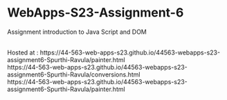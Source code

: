 
# WebApps-S23-Assignment-6
Assignment introduction to Java Script and DOM

<br>
Hosted at : https://44-563-web-apps-s23.github.io/44563-webapps-s23-assignment6-Spurthi-Ravula/painter.html <br>
https://44-563-web-apps-s23.github.io/44563-webapps-s23-assignment6-Spurthi-Ravula/conversions.html <br>
https://44-563-web-apps-s23.github.io/44563-webapps-s23-assignment6-Spurthi-Ravula/painter.html

